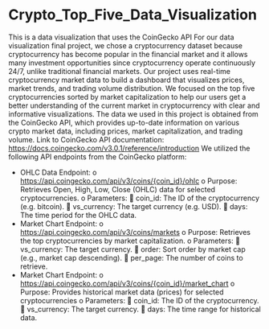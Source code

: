 # Crypto_Top_Five_Data_Visualization
This is a data visualization that uses the CoinGecko API
For our data visualization final project, we chose a cryptocurrency dataset because cryptocurrency has become popular in the financial market and it allows many investment opportunities since cryptocurrency operate continuously 24/7, unlike traditional financial markets. Our project uses real-time cryptocurrency market data to build a dashboard that visualizes prices, market trends, and trading volume distribution. We focused on the top five cryptocurrencies sorted by market capitalization to help our users get a better understanding of the current market in cryptocurrency with clear and informative visualizations.
The data we used in this project is obtained from the CoinGecko API, which provides up-to-date information on various crypto market data, including prices, market capitalization, and trading volume.
Link to CoinGecko API documentation: https://docs.coingecko.com/v3.0.1/reference/introduction
We utilized the following API endpoints from the CoinGecko platform:
-	OHLC Data Endpoint:
o	https://api.coingecko.com/api/v3/coins/{coin_id}/ohlc
o	Purpose: Retrieves Open, High, Low, Close (OHLC) data for selected cryptocurrencies.
o	Parameters:
	coin_id: The ID of the cryptocurrency (e.g. bitcoin).
	vs_currency: The target currency (e.g. USD).
	days: The time period for the OHLC data.
-	Market Chart Endpoint:
o	https://api.coingecko.com/api/v3/coins/markets 
o	Purpose: Retrieves the top cryptocurrencies by market capitalization.
o	Parameters:
	vs_currency: The target currency.
	order: Sort order by market cap (e.g., market cap descending).
	per_page: The number of coins to retrieve.
-	Market Chart Endpoint:
o	https://api.coingecko.com/api/v3/coins/{coin_id}/market_chart
o	Purpose: Provides historical market data (prices) for selected cryptocurrencies
o	Parameters:
	coin_id: The ID of the cryptocurrency.
	vs_currency: The target currency.
	days: The time range for historical data.
